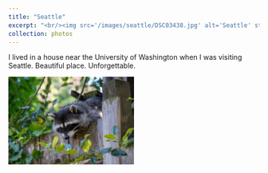 ```yaml
---
title: "Seattle"
excerpt: "<br/><img src='/images/seattle/DSC03438.jpg' alt='Seattle' style='width: 50%;'>"
collection: photos
---
```


I lived in a house near the University of Washington when I was visiting Seattle. Beautiful place. Unforgettable.

<img src='/images/seattle/DSC03438.jpg' alt='Seattle' style='width: 50%;'>
